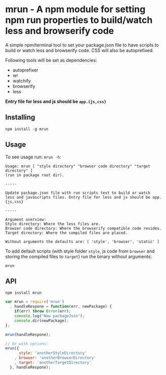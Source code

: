mrun - A npm module for setting npm run properties to build/watch less and browserify code
===

A simple npm/terminal tool to set your package.json file to have scripts to
build or watch less and browserify code. CSS will also be autoprefixed.

Following tools will be set as dependencies:

 * autoprefixer
 * wr
 * watchify
 * browserify
 * less


__Entry file for less and js should be `app.{js,css}`__

## Installing

```
npm install -g mrun
```

## Usage

To see usage run: ```mrun -h```:

```
Usage: mrun [ "style directory" "browser code directory" "target directory" ]
(run in package root dir).

-----

Update package.json file with run scripts text to build or watch
less and javascripts files. Entry file for less and js should be app.{js,css}

-----

Argument overview:
Style directory: Where the less files are.
Browser code directory: Where the browserify compatible code resides.
Target directory: Where the compiled files are placed.

Without arguments the defaults are: [ 'style', 'browser', 'static' ]
```

To add default scripts (with style folder ```style```, js code from
```browser``` and storing the compiled files to ```target```) run
the binary without arguments:

```
mrun
```

## API

```
npm install mrun
```

```javascript
var mrun = require('mrun')
  , handleRespone = function(err, newPackage) {
    if(err) throw Error(err);
    console.log("New packageJson");
    console.dir(newPackage);
};

mrun(handleRespone);

// Or with options:
mrun({
      style: 'anotherStyleDirectory'
    , browser: 'anotherBrowserDirectory'
    , target: 'anotherTargetDirectory'
  }, handleRespone);
```
